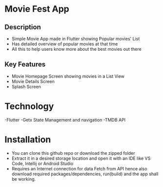 # Movie Fest App

## Description
- Simple Movie App made in Flutter showing Popular movies' List
- Has detailed overview of popular movies at that time
- All this to help users know more about the best movies out there

## Key Features
- Movie Homepage Screen showing movies in a List View
- Movie Details Screen
- Splash Screen

# Technology
-Flutter
-Getx State Management and navigation
-TMDB API

# Installation
- You can clone this github repo or download the zipped folder
- Extract it in a desired storage location and open it with an IDE like VS Code, Intellij or Android Studio
- Requires an Internet connection for data Fetch from API hence also download required packages/dependencies, run(build) and the app shall be working.
